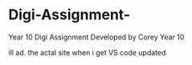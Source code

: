 # Digi-Assignment-

Year 10 Digi Assignment
Developed by Corey Year 10


ill ad. the actal site when i get VS code updated
